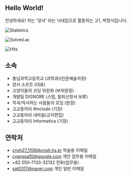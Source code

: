 ## Hello World! 
안녕하세요! 저는 '양사' 라는 닉네임으로 활동하는 고1, 박정식입니다.

![Statistics](https://github-readme-stats.vercel.app/api?username=sat0317&show_icons=true)

![Solved.ac](http://mazassumnida.wtf/api/generate_badge?boj=sat0317)

![Hits](https://hits.seeyoufarm.com/api/count/incr/badge.svg?url=https%3A%2F%2Fgithub.com%2Fsat0317)

## 소속
* 충남과학고등학교 (과학과)(인문예술차장)
* 양사 소프트 (대표)
* 고양이들의 코딩 위원회 (부위원장)
* 개발팀 DIGNORE (스텝, 탈퇴신청서 보류)
* 작곡/작사하는 사람들의 모임 (방장)
* 고교동아리 #include (기장)
* 고교동아리 내마음(교지편집)
* 고교동아리 Informatica (기장)

## 연락처
* cnsh27_1106@cnsh.hs.kr 학술용 이메일
* cyangsa10@google.com 개인 업무용 이메일
* +82 050-7133-32132 전화(업무용)
* sat0317@naver.com 개인 일반 이메일
